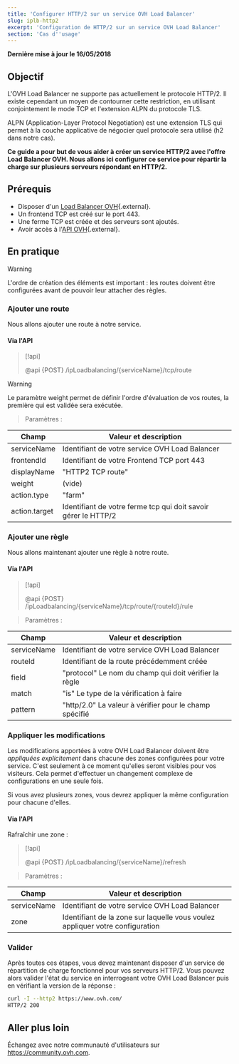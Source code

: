 ```yaml
---
title: 'Configurer HTTP/2 sur un service OVH Load Balancer'
slug: iplb-http2
excerpt: 'Configuration de HTTP/2 sur un service OVH Load Balancer'
section: 'Cas d''usage'
---
```


**Dernière mise à jour le 16/05/2018**

## Objectif

L'OVH Load Balancer ne supporte pas actuellement le protocole HTTP/2. Il existe cependant un moyen de contourner cette restriction, en utilisant conjointement le mode TCP et l'extension ALPN du protocole TLS.


ALPN (Application-Layer Protocol Negotiation) est une extension TLS qui permet à la couche applicative de négocier quel protocole sera utilisé (h2 dans notre cas).

**Ce guide a pour but de vous aider à créer un service HTTP/2 avec l'offre Load Balancer OVH. Nous allons ici configurer ce service pour répartir la charge sur plusieurs serveurs répondant en HTTP/2.**


## Prérequis

- Disposer d'un [Load Balancer OVH](https://www.ovh.com/fr/solutions/load-balancer/){.external}.
- Un frontend TCP est créé sur le port 443.
- Une ferme TCP est créée et des serveurs sont ajoutés.
- Avoir accès à l'[API OVH](https://api.ovh.com/){.external}.

## En pratique

> [!warning]
>
> L'ordre de création des éléments est important : les routes doivent être configurées avant de pouvoir leur attacher des règles.
> 


### Ajouter une route

Nous allons ajouter une route à notre service.


#### Via l'API

> [!api]
>
> @api {POST} /ipLoadbalancing/{serviceName}/tcp/route
> 

> [!warning]
>
> Le paramètre weight permet de définir l'ordre d'évaluation de vos routes, la première qui est validée sera exécutée.
> 

> Paramètres :

|Champ|Valeur et description|
|---|---|
|serviceName|Identifiant de votre service OVH Load Balancer|
|frontendId|Identifiant de votre Frontend TCP port 443|
|displayName|"HTTP2 TCP route"|
|weight|(vide)|
|action.type|"farm"|
|action.target|Identifiant de votre ferme tcp qui doit savoir gérer le HTTP/2|


### Ajouter une règle

Nous allons maintenant ajouter une règle à notre route.



#### Via l'API

> [!api]
>
> @api {POST} /ipLoadbalancing/{serviceName}/tcp/route/{routeId}/rule
> 

> Paramètres :

|Champ|Valeur et description|
|---|---|
|serviceName|Identifiant de votre service OVH Load Balancer|
|routeId|Identifiant de la route précédemment créée|
|field|"protocol" Le nom du champ qui doit vérifier la règle|
|match|"is" Le type de la vérification à faire|
|pattern|"http/2.0" La valeur à vérifier pour le champ spécifié|


### Appliquer les modifications

Les modifications apportées à votre OVH Load Balancer doivent être *appliquées explicitement* dans chacune des zones configurées pour votre service. C'est seulement à ce moment qu'elles seront visibles pour vos visiteurs. Cela permet d'effectuer un changement complexe de configurations en une seule fois.

Si vous avez plusieurs zones, vous devrez appliquer la même configuration pour chacune d'elles.


#### Via l'API

Rafraîchir une zone :

> [!api]
>
> @api {POST} /ipLoadbalancing/{serviceName}/refresh
> 

> Paramètres :

|Champ|Valeur et description|
|---|---|
|serviceName|Identifiant de votre service OVH Load Balancer|
|zone|Identifiant de la zone sur laquelle vous voulez appliquer votre configuration|


### Valider

Après toutes ces étapes, vous devez maintenant disposer d'un service de répartition de charge fonctionnel pour vos serveurs HTTP/2. Vous pouvez alors valider l'état du service en interrogeant votre OVH Load Balancer puis en vérifiant la version de la réponse :

```bash
curl -I --http2 https://www.ovh.com/
HTTP/2 200
```

## Aller plus loin

Échangez avec notre communauté d'utilisateurs sur <https://community.ovh.com>.